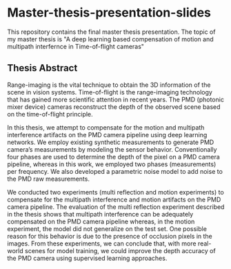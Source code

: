 # Master-thesis-presentation-slides

This repository contains the final master thesis presentation. The topic of my master thesis is "A deep learning based compensation of motion and multipath interfernce in Time-of-flight cameras"

## Thesis Abstract 
Range-imaging is the vital technique to obtain the 3D information of the scene in vision systems. Time-of-flight is the range-imaging technology that has gained more scientific attention in recent years. The PMD (photonic mixer device) cameras reconstruct the depth of the observed scene based on the time-of-flight principle.

In this thesis, we attempt to compensate for the motion and multipath interference artifacts on the PMD camera pipeline using deep learning networks. We employ existing synthetic measurements to generate PMD camera’s measurements by modeling the sensor behavior. Conventionally four phases are used to determine the depth of the pixel on a PMD camera pipeline, whereas in this work, we employed two phases (measurements) per frequency. We also developed a parametric noise model to add noise to the PMD raw measurements.

We conducted two experiments (multi reflection and motion experiments) to compensate for the multipath interference and motion artifacts on the PMD camera pipeline. The evaluation of the multi reflection experiment described in the thesis shows that multipath interference can be adequately compensated on the PMD camera pipeline whereas, in the motion experiment, the model did not generalize on the test set. One possible reason for this behavior is due to the presence of occlusion pixels in the images. From these experiments, we can conclude that, with more real-world scenes for model training, we could improve the depth accuracy of the PMD camera using supervised learning approaches.


